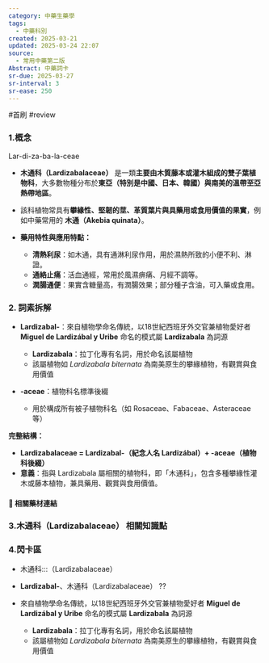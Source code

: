 ```yaml
---
category: 中藥生藥學
tags:
  - 中藥科別
created: 2025-03-21
updated: 2025-03-24 22:07
source:
  - 常用中藥第二版
Abstract: 中藥詞卡
sr-due: 2025-03-27
sr-interval: 3
sr-ease: 250
---
```

#首刷 #review
### 1.概念
Lar-di-za-ba-la-ceae
- **木通科（Lardizabalaceae）** 是一類**主要由木質藤本或灌木組成的雙子葉植物科**，大多數物種分布於**東亞（特別是中國、日本、韓國）與南美的溫帶至亞熱帶地區**。  
- 該科植物常具有**攀緣性、堅韌的莖、革質葉片與具藥用或食用價值的果實**，例如中藥常用的 **木通（Akebia quinata）**。  

- **藥用特性與應用特點：**  
  - **清熱利尿**：如木通，具有通淋利尿作用，用於濕熱所致的小便不利、淋證。  
  - **通絡止痛**：活血通經，常用於風濕痹痛、月經不調等。  
  - **潤腸通便**：果實含糖量高，有潤腸效果；部分種子含油，可入藥或食用。  

### 2. 詞素拆解

- **Lardizabal-**：來自植物學命名傳統，以18世紀西班牙外交官兼植物愛好者 **Miguel de Lardizábal y Uribe** 命名的模式屬 **Lardizabala** 為詞源  
  - **Lardizabala**：拉丁化專有名詞，用於命名該屬植物
  - 該屬植物如 *Lardizabala biternata* 為南美原生的攀緣植物，有觀賞與食用價值

- **-aceae**：植物科名標準後綴  
  - 用於構成所有被子植物科名（如 Rosaceae、Fabaceae、Asteraceae 等）



**完整結構：**  
- **Lardizabalaceae = Lardizabal-（紀念人名 Lardizábal）+ -aceae（植物科後綴）**  
- **意義**：指與 Lardizabala 屬相關的植物科，即「木通科」，包含多種攀緣性灌木或藤本植物，兼具藥用、觀賞與食用價值。

#### 📌 相關藥材連結



### 3.木通科（Lardizabalaceae） 相關知識點




### 4.閃卡區


- 木通科:::（Lardizabalaceae） <!--SR:!2025-03-26,2,230!2025-03-27,3,250-->


- **Lardizabal-**、木通科（Lardizabalaceae）
??
- 來自植物學命名傳統，以18世紀西班牙外交官兼植物愛好者 **Miguel de Lardizábal y Uribe** 命名的模式屬 **Lardizabala** 為詞源  
  - **Lardizabala**：拉丁化專有名詞，用於命名該屬植物
  - 該屬植物如 *Lardizabala biternata* 為南美原生的攀緣植物，有觀賞與食用價值 <!--SR:!2025-03-27,3,250!2025-03-26,2,230-->